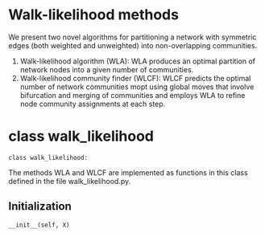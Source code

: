 # Walk-likelihood methods 
We present two novel algorithms for partitioning a network with symmetric edges (both weighted and unweighted) into non-overlapping communities. 
1. Walk-likelihood algorithm (WLA): WLA produces an optimal partition of network nodes into a given number of communities.
2. Walk-likelihood community finder (WLCF): WLCF predicts the optimal number of network communities mopt using global moves that involve bifurcation and merging of communities and employs WLA to refine node community assignments at each step.

# class walk_likelihood

```
class walk_likelihood:
```
The methods WLA and WLCF are implemented as functions in this class defined in the file walk_likelihood.py.

## Initialization
```
__init__(self, X)
```
